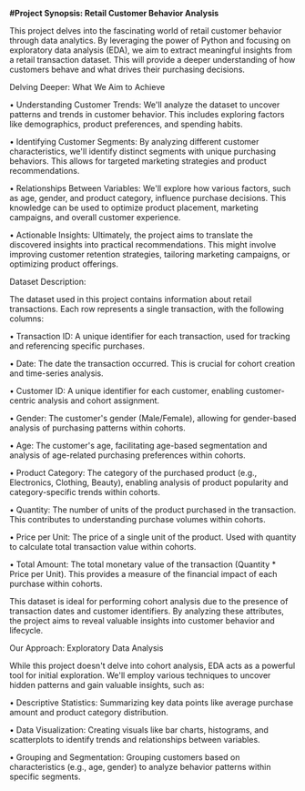 **#Project Synopsis: Retail Customer Behavior Analysis**

This project delves into the fascinating world of retail customer behavior through data analytics. By leveraging the power of Python and focusing on exploratory data analysis (EDA), we aim to extract meaningful insights from a retail transaction dataset. This will provide a deeper understanding of how customers behave and what drives their purchasing decisions.

Delving Deeper: What We Aim to Achieve

•	Understanding Customer Trends: We'll analyze the dataset to uncover patterns and trends in customer behavior. This includes exploring factors like demographics, product preferences, and spending habits.

•	Identifying Customer Segments: By analyzing different customer characteristics, we'll identify distinct segments with unique purchasing behaviors. This allows for targeted marketing strategies and product recommendations.

•	Relationships Between Variables: We'll explore how various factors, such as age, gender, and product category, influence purchase decisions. This knowledge can be used to optimize product placement, marketing campaigns, and overall customer experience.

•	Actionable Insights: Ultimately, the project aims to translate the discovered insights into practical recommendations. This might involve improving customer retention strategies, tailoring marketing campaigns, or optimizing product offerings.

Dataset Description:

The dataset used in this project contains information about retail transactions. Each row represents a single transaction, with the following columns:

•	Transaction ID: A unique identifier for each transaction, used for tracking and referencing specific purchases.

•	Date: The date the transaction occurred. This is crucial for cohort creation and time-series analysis.

•	Customer ID: A unique identifier for each customer, enabling customer-centric analysis and cohort assignment.

•	Gender: The customer's gender (Male/Female), allowing for gender-based analysis of purchasing patterns within cohorts.

•	Age: The customer's age, facilitating age-based segmentation and analysis of age-related purchasing preferences within cohorts.

•	Product Category: The category of the purchased product (e.g., Electronics, Clothing, Beauty), enabling analysis of product popularity and category-specific trends within cohorts.

•	Quantity: The number of units of the product purchased in the transaction. This contributes to understanding purchase volumes within cohorts.

•	Price per Unit: The price of a single unit of the product. Used with quantity to calculate total transaction value within cohorts.

•	Total Amount: The total monetary value of the transaction (Quantity * Price per Unit). This provides a measure of the financial impact of each purchase within cohorts.

This dataset is ideal for performing cohort analysis due to the presence of transaction dates and customer identifiers. By analyzing these attributes, the project aims to reveal valuable insights into customer behavior and lifecycle.

Our Approach: Exploratory Data Analysis

While this project doesn't delve into cohort analysis, EDA acts as a powerful tool for initial exploration. We'll employ various techniques to uncover hidden patterns and gain valuable insights, such as:

•	Descriptive Statistics: Summarizing key data points like average purchase amount and product category distribution.

•	Data Visualization: Creating visuals like bar charts, histograms, and scatterplots to identify trends and relationships between variables.

•	Grouping and Segmentation: Grouping customers based on characteristics (e.g., age, gender) to analyze behavior patterns within specific segments.

